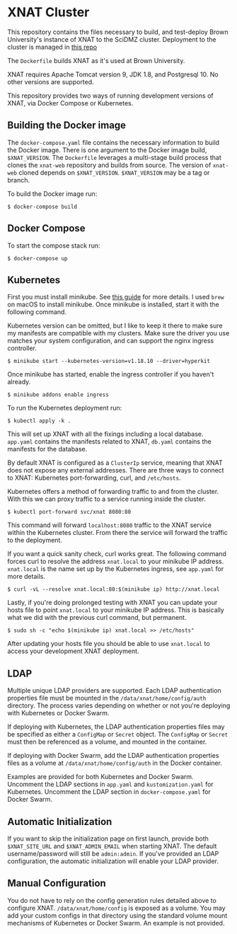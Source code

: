 # XNAT Cluster

This repository contains the files necessary to build, and test-deploy Brown
University's instance of XNAT to the SciDMZ cluster. Deployment to the cluster
is managed in [this repo](https://github.com/brown-ccv/k8s-deploy-bke)

The `Dockerfile` builds XNAT as it's used at Brown University.

XNAT requires Apache Tomcat version 9, JDK 1.8, and Postgresql 10. No other
versions are supported.

This repository provides two ways of running development versions of XNAT,
via Docker Compose or Kubernetes.

## Building the Docker image

The `docker-compose.yaml` file contains the necessary information to build
the Docker image. There is one argument to the Docker image build,
`$XNAT_VERSION`. The `Dockerfile` leverages a multi-stage build process
that clones the `xnat-web` repository and builds from source. The version
of `xnat-web` cloned depends on `$XNAT_VERSION`. `$XNAT_VERSION` may be a
tag or branch.

To build the Docker image run:

```
$ docker-compose build
```

## Docker Compose

To start the compose stack run:

```
$ docker-compose up
```

## Kubernetes

First you must install minikube. See [this guide][1] for more details. I
used `brew` on macOS to install minikube. Once minikube is installed, start
it with the following command.

Kubernetes version can be omitted, but I like to keep it there to make
sure my manifests are compatible with my clusters. Make sure the driver
you use matches your system configuration, and can support the nginx
ingress controller.

```
$ minikube start --kubernetes-version=v1.18.10 --driver=hyperkit
```

Once minikube has started, enable the ingress controller if you haven't
already.

```
$ minikube addons enable ingress
```

To run the Kubernetes deployment run:

```
$ kubectl apply -k .
```

This will set up XNAT with all the fixings including a local database.
`app.yaml` contains the manifests related to XNAT, `db.yaml` contains the
manifests for the database.

By default XNAT is configured as a `ClusterIp` service, meaning that XNAT
does not expose any external addresses. There are three ways to connect to
XNAT: Kubernetes port-forwarding, curl, and `/etc/hosts`.

Kubernetes offers a method of forwarding traffic to and from the cluster.
With this we can proxy traffic to a service running inside the cluster.

```
$ kubectl port-forward svc/xnat 8080:80
```

This command will forward `localhost:8080` traffic to the XNAT service
within the Kubernetes cluster. From there the service will forward the
traffic to the deployment.

If you want a quick sanity check, curl works great. The following command
forces curl to resolve the address `xnat.local` to your minikube IP
address. `xnat.local` is the name set up by the Kubernetes ingress, see
`app.yaml` for more details.

```
$ curl -vL --resolve xnat.local:80:$(minikube ip) http://xnat.local
```

Lastly, if you're doing prolonged testing with XNAT you can update your
hosts file to point `xnat.local` to your minikube IP address. This is
basically what we did with the previous curl command, but permanent.

```
$ sudo sh -c "echo $(minikube ip) xnat.local >> /etc/hosts"
```

After updating your hosts file you should be able to use `xnat.local` to
access your development XNAT deployment.

## LDAP

Multiple unique LDAP providers are supported. Each LDAP authentication
properties file must be mounted in the `/data/xnat/home/config/auth`
directory. The process varies depending on whether or not you're deploying
with Kubernetes or Docker Swarm.

If deploying with Kubernetes, the LDAP authentication properties files may
be specified as either a `ConfigMap` or `Secret` object. The `ConfigMap` or
`Secret` must then be referenced as a volume, and mounted in the container.

If deploying with Docker Swarm, add the LDAP authentication properties
files as a volume at `/data/xnat/home/config/auth` in the Docker container.

Examples are provided for both Kubernetes and Docker Swarm. Uncomment the
LDAP sections in `app.yaml` and `kustomization.yaml` for Kubernetes.
Uncomment the LDAP section in `docker-compose.yaml` for Docker Swarm.

## Automatic Initialization

If you want to skip the initialization page on first launch, provide both
`$XNAT_SITE_URL` and `$XNAT_ADMIN_EMAIL` when starting XNAT. The default
username/password will still be `admin:admin`. If you've provided an LDAP
configuration, the automatic initialization will enable your LDAP provider.

## Manual Configuration

You do not have to rely on the config generation rules detailed above to
configure XNAT. `/data/xnat/home/config` is exposed as a volume. You may
add your custom configs in that directory using the standard volume mount
mechanisms of Kubernetes or Docker Swarm. An example is not provided.

[1]: https://minikube.sigs.k8s.io/docs/start/
